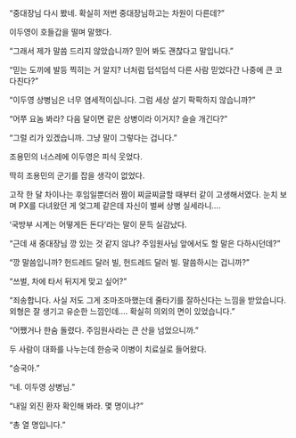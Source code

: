 “중대장님 다시 봤네. 확실히 저번 중대장님하고는 차원이 다른데?”

이두영이 호들갑을 떨며 말했다.

“그래서 제가 말씀 드리지 않았습니까? 믿어 봐도 괜찮다고 말입니다.”

“믿는 도끼에 발등 찍히는 거 알지? 너처럼 덥석덥석 다른 사람 믿었다간 나중에 큰 코 다친다?”

“이두영 상병님은 너무 염세적이십니다. 그럼 세상 살기 팍팍하지 않습니까?”

“어쭈 요놈 봐라? 다음 달이면 같은 상병이라 이거지? 슬슬 개긴다?”

“그럴 리가 있겠습니까. 그냥 말이 그렇다는 겁니다.”

조용민의 너스레에 이두영은 피식 웃었다.

딱히 조용민의 군기를 잡을 생각이 없었다.

고작 한 달 차이나는 후임일뿐더러 짬이 찌글찌글할 때부터 같이 고생해서였다. 눈치 보며 PX를 다녀왔던 게 엊그제 같은데 자신이 벌써 상병 실세라니....

‘국방부 시계는 어떻게든 돈다’라는 말이 문득 실감났다.

“근데 새 중대장님 깡 있는 것 같지 않냐? 주임원사님 앞에서도 할 말은 다하시던데?”

“깡 말씀입니까? 헌드레드 달러 빌, 헌드레드 달러 빌. 말씀하시는 겁니까?”

“쓰벌, 차에 타서 뒤지게 맞고 싶어?”

“죄송합니다. 사실 저도 그게 조마조마했는데 줄타기를 잘하신다는 느낌을 받았습니다. 외형은 잘 생기고 유순한 느낌인데.... 확실히 의외의 면이 있었습니다.”

“어쨌거나 한숨 돌렸다. 주임원사라는 큰 산을 넘었으니까.”

두 사람이 대화를 나누는데 한승국 이병이 치료실로 들어왔다.

“승국아.”

“네. 이두영 상병님.”

“내일 외진 환자 확인해 봐라. 몇 명이냐?”

“총 열 명입니다.”
